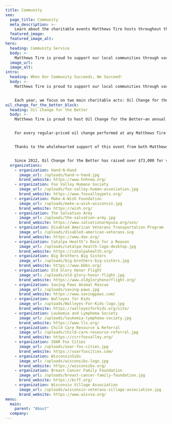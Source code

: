 ```yaml
---
title: Community
seo:
  page_title: Community
  meta_description: >-
    Learn about the charitable events Matthews Tire hosts throughout the year to support our local communities throughout Northeast Wisconsin!
  featured_image:
  featured_image_alt:
hero:
  heading: Community Service
  body: >-
    Matthews Tire is proud to support our local communities through various charitable events throughout the year!
  image_url:
  image_alt:
intro:
  heading: When Our Community Succeeds, We Succeed!
  body: >-
    Matthews Tire is proud to support our local communities through various charitable events throughout the year! Our team and loyal customers help us give back to local organizations and worthy causes making a positive impact in the cities we serve throughout Northeast Wisconsin. 


    Each year, we focus on two main charitable acts: Oil Change for the Better, and bottled water donations.
oil_change_for_the_better_block:
  heading: Oil Change for the Better
  body: >-
    Matthews Tire is proud to host Oil Change for the Better—an annual fundraising event in support of local nonprofit organizations making a positive impact throughout Northeast Wisconsin. Each year, a different local nonprofit deserving of much-needed community support, funding and awareness is chosen by our leadership team to receive the funds from this event.  


    For every regular-priced oil change performed at any Matthews Tire location during Oil Change for the Better, a portion of the proceeds will be donated to the recipient organization. In addition to these proceeds, we meet one-on-one with the chosen nonprofit to learn their greatest needs and provide additional ways for customers to give while at any of our auto shops. 


    Thanks to the wholehearted support of this event from both Matthews Tire employees and our amazing customers, the participating organizations are able to grow and expand on the essential work they do within the community. 


    Since 2012, Oil Change for the Better has raised over $73,000 for various local nonprofits! Past recipient organizations include:
  organizations:
    - organization: Hand-N-Hand
      image_url: /uploads/hand-n-hand.jpg
      brand_website: https://www.hnhnew.org/
    - organization: Fox Valley Humane Society
      image_url: /uploads/fox-valley-human-association.jpg
      brand_website: https://www.foxvalleypets.org/
    - organization: Make-A-Wish Foundation
      image_url: /uploads/make-a-wish-wisconsin.jpg
      brand_website: https://wish.org/
    - organization: The Salvation Army
      image_url: /uploads/the-salvation-army.jpg
      brand_website: https://www.salvationarmyusa.org/usn/
    - organization: Disabled American Veterans Transportation Program
      image_url: /uploads/disabled-american-veterans.svg
      brand_website: https://www.dav.org/
    - organization: Catalpa Health’s Race for a Reason
      image_url: /uploads/catalpa-health-logo-desktop.jpg
      brand_website: https://catalpahealth.org/
    - organization: Big Brothers Big Sisters
      image_url: /uploads/big-brothers-big-sisters.jpg
      brand_website: https://www.bbbs.org/
    - organization: Old Glory Honor Flight
      image_url: /uploads/old-glory-honor-flight.jpg
      brand_website: https://www.oldgloryhonorflight.org/
    - organization: Saving Paws Animal Rescue
      image_url: /uploads/saving-paws.jpg
      brand_website: https://www.savingpaws.com/
    - organization: Walleyes for Kids
      image_url: /uploads/Walleyes-For-Kids-logo.jpg
      brand_website: https://walleyesforkids.org/site/
    - organization: Leukemia and Lymphoma Society
      image_url: /uploads/leukemia-lymphoma-society.jpg
      brand_website: https://www.lls.org/
    - organization: Child Care Resource & Referral
      image_url: /uploads/child-care-resource-referral.jpg
      brand_website: https://ccrrfoxvalley.org/
    - organization: SOAR Fox Cities
      image_url: /uploads/soar-fox-cities.jpg
      brand_website: https://soarfoxcities.com/
    - organization: WisconsinSibs
      image_url: /uploads/wisconsibs-logo.jpg
      brand_website: https://wisconsibs.org/
    - organization: Breast Cancer Family Foundation
      image_url: /uploads/breast-cancer-family-foundation.jpg
      brand_website: https://bcff.org/
    - organization: Wisconsin Village Association
      image_url: /uploads/wisconsin-veterans-village-association.jpg
      brand_website: https://www.wisvva.org/
menu:
  main:
    parent: "About"
  company:
---
```

